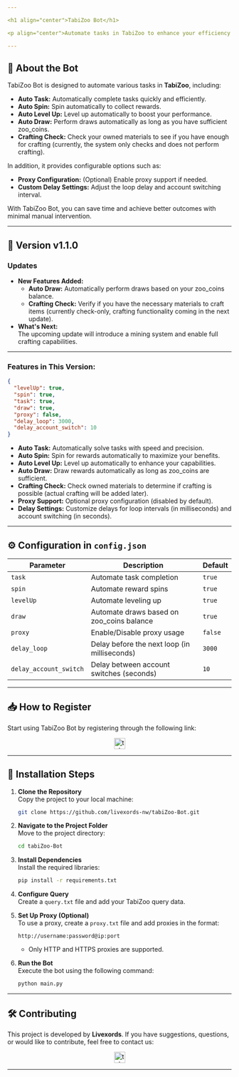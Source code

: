 ```yaml
---

<h1 align="center">TabiZoo Bot</h1>

<p align="center">Automate tasks in TabiZoo to enhance your efficiency and maximize your results!</p>

---
```


## 🚀 **About the Bot**

TabiZoo Bot is designed to automate various tasks in **TabiZoo**, including:

- **Auto Task:** Automatically complete tasks quickly and efficiently.
- **Auto Spin:** Spin automatically to collect rewards.
- **Auto Level Up:** Level up automatically to boost your performance.
- **Auto Draw:** Perform draws automatically as long as you have sufficient zoo_coins.
- **Crafting Check:** Check your owned materials to see if you have enough for crafting (currently, the system only checks and does not perform crafting).

In addition, it provides configurable options such as:

- **Proxy Configuration:** (Optional) Enable proxy support if needed.
- **Custom Delay Settings:** Adjust the loop delay and account switching interval.

With TabiZoo Bot, you can save time and achieve better outcomes with minimal manual intervention.

---

## 🌟 Version v1.1.0

### Updates

- **New Features Added:**
  - **Auto Draw:** Automatically perform draws based on your zoo_coins balance.
  - **Crafting Check:** Verify if you have the necessary materials to craft items (currently check-only, crafting functionality coming in the next update).
- **What's Next:**  
  The upcoming update will introduce a mining system and enable full crafting capabilities.

---

### **Features in This Version:**

```json
{
  "levelUp": true,
  "spin": true,
  "task": true,
  "draw": true,
  "proxy": false,
  "delay_loop": 3000,
  "delay_account_switch": 10
}
```

- **Auto Task:** Automatically solve tasks with speed and precision.
- **Auto Spin:** Spin for rewards automatically to maximize your benefits.
- **Auto Level Up:** Level up automatically to enhance your capabilities.
- **Auto Draw:** Draw rewards automatically as long as zoo_coins are sufficient.
- **Crafting Check:** Check owned materials to determine if crafting is possible (actual crafting will be added later).
- **Proxy Support:** Optional proxy configuration (disabled by default).
- **Delay Settings:** Customize delays for loop intervals (in milliseconds) and account switching (in seconds).

---

## ⚙️ **Configuration in `config.json`**

| **Parameter**          | **Description**                              | **Default** |
| ---------------------- | -------------------------------------------- | ----------- |
| `task`                 | Automate task completion                     | `true`      |
| `spin`                 | Automate reward spins                        | `true`      |
| `levelUp`              | Automate leveling up                         | `true`      |
| `draw`                 | Automate draws based on zoo_coins balance    | `true`      |
| `proxy`                | Enable/Disable proxy usage                   | `false`     |
| `delay_loop`           | Delay before the next loop (in milliseconds) | `3000`      |
| `delay_account_switch` | Delay between account switches (seconds)     | `10`        |

---

## 📥 **How to Register**

Start using TabiZoo Bot by registering through the following link:

<div align="center">
  <a href="https://t.me/tabizoobot/tabizoo?startapp=tabizoo_tg_5438209644" target="_blank">
    <img src="https://img.shields.io/static/v1?message=TabiZoo&logo=telegram&label=&color=2CA5E0&logoColor=white&labelColor=&style=for-the-badge" height="25" alt="telegram logo" />
  </a>
</div>

---

## 📖 **Installation Steps**

1. **Clone the Repository**  
   Copy the project to your local machine:

   ```bash
   git clone https://github.com/livexords-nw/tabiZoo-Bot.git
   ```

2. **Navigate to the Project Folder**  
   Move to the project directory:

   ```bash
   cd tabiZoo-Bot
   ```

3. **Install Dependencies**  
   Install the required libraries:

   ```bash
   pip install -r requirements.txt
   ```

4. **Configure Query**  
   Create a `query.txt` file and add your TabiZoo query data.

5. **Set Up Proxy (Optional)**  
   To use a proxy, create a `proxy.txt` file and add proxies in the format:

   ```
   http://username:password@ip:port
   ```

   - Only HTTP and HTTPS proxies are supported.

6. **Run the Bot**  
   Execute the bot using the following command:
   ```bash
   python main.py
   ```

---

## 🛠️ **Contributing**

This project is developed by **Livexords**. If you have suggestions, questions, or would like to contribute, feel free to contact us:

<div align="center">
  <a href="https://t.me/livexordsscript" target="_blank">
    <img src="https://img.shields.io/static/v1?message=Livexords&logo=telegram&label=&color=2CA5E0&logoColor=white&labelColor=&style=for-the-badge" height="25" alt="telegram logo" />
  </a>
</div>

---
